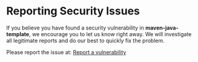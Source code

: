 # Reporting Security Issues

If you believe you have found a security vulnerability in **maven-java-template**, we encourage you to let us know right away. We will investigate all legitimate reports and do our best to quickly fix the problem.

Please report the issue at: [Report a vulnerability](https://github.com/lengors/maven-java-template/security/advisories/new)